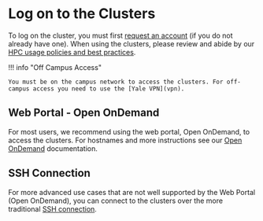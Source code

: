 # Log on to the Clusters

To log on the cluster, you must first [request an account](https://research.computing.yale.edu/support/hpc/account-request) (if you do not already have one). When using the clusters, please review and abide by our [HPC usage policies and best practices](/clusters-at-yale/access/accounts).

!!! info "Off Campus Access"

    You must be on the campus network to access the clusters. For off-campus access you need to use the [Yale VPN](vpn).


## Web Portal - Open OnDemand

For most users, we recommend using the web portal, Open OnDemand, to access the clusters. For hostnames and more instructions see our [Open OnDemand](/clusters-at-yale/access/ood) documentation.

## SSH Connection

For more advanced use cases that are not well supported by the Web Portal (Open OnDemand), you can connect to the clusters over the more traditional [SSH connection](/clusters-at-yale/access/ssh).